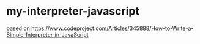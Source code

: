 # my-interpreter-javascript
based on https://www.codeproject.com/Articles/345888/How-to-Write-a-Simple-Interpreter-in-JavaScript
